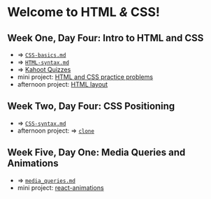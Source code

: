 # Welcome to HTML _&_ CSS! 

## Week One, Day Four: Intro to HTML and CSS
- => [`CSS-basics.md`](https://github.com/kale-stew/devmtn-notes/blob/master/CSS%20%2B%20HTML/CSS-basics.md)
- => [`HTML-syntax.md`](https://github.com/kale-stew/devmtn-notes/blob/master/CSS%20%2B%20HTML/HTML-syntax.md)
- => [Kahoot Quizzes](https://github.com/kale-stew/devmtn-notes/tree/master/CSS%20%2B%20HTML/HTML%20Quizzes)
- mini project: [HTML and CSS practice problems](https://github.com/DevMountain/HTML-CSS-Practice-Problems)
- afternoon project: [HTML layout](https://github.com/DevMountain/html-layout)

## Week Two, Day Four: CSS Positioning
- => [`CSS-syntax.md`](https://github.com/kale-stew/devmtn-notes/blob/master/CSS%20%2B%20HTML/CSS-syntax.md)
- afternoon project: => [`clone`](https://github.com/kale-stew/devmtn-notes/tree/master/CSS%20%2B%20HTML/clone)

## Week Five, Day One: Media Queries and Animations
- => [`media_queries.md`](https://github.com/kale-stew/devmtn-notes/blob/master/CSS%20%2B%20HTML/media_queries.md)
- mini project: [react-animations](https://github.com/DevMountain/react-animations-mini)
